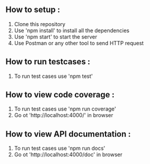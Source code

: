## How to setup : 
1. Clone this repository
2. Use 'npm install' to install all the dependencies
3. Use 'npm start' to start the server
4. Use Postman or any other tool to send HTTP request

## How to run testcases : 
1. To run test cases use 'npm test'

## How to view code coverage : 
1. To run test cases use 'npm run coverage'
2. Go ot 'http://localhost:4000/' in browser

## How to view API documentation : 
1. To run test cases use 'npm run docs'
2. Go ot 'http://localhost:4000/doc' in browser

